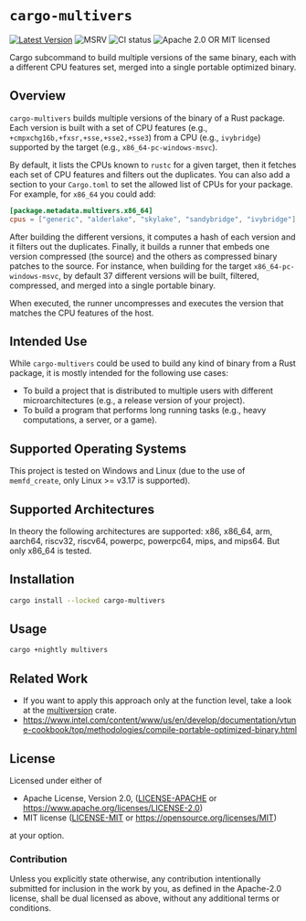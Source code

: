 # `cargo-multivers`

[![Latest Version]][crates.io]
![MSRV][rustc-image]
![CI status][ci-image]
![Apache 2.0 OR MIT licensed][license-image]

Cargo subcommand to build multiple versions of the same binary, each with a different CPU features set, merged into a single portable optimized binary.

## Overview

`cargo-multivers` builds multiple versions of the binary of a Rust package.
Each version is built with a set of CPU features (e.g., `+cmpxchg16b,+fxsr,+sse,+sse2,+sse3`) from a CPU (e.g., `ivybridge`) supported by the target (e.g., `x86_64-pc-windows-msvc`).

By default, it lists the CPUs known to `rustc` for a given target, then it fetches each set of CPU features and filters out
the duplicates.
You can also add a section to your `Cargo.toml` to set the allowed list of CPUs for your package.
For example, for `x86_64` you could add:

```toml
[package.metadata.multivers.x86_64]
cpus = ["generic", "alderlake", "skylake", "sandybridge", "ivybridge"]
```

After building the different versions, it computes a hash of each version and it filters out the duplicates.
Finally, it builds a runner that embeds one version compressed (the source) and the others as compressed binary patches to the source.
For instance, when building for the target `x86_64-pc-windows-msvc`, by default 37 different versions
will be built, filtered, compressed, and merged into a single portable binary.

When executed, the runner uncompresses and executes the version that matches the CPU features
of the host.

## Intended Use

While `cargo-multivers` could be used to build any kind of binary from a Rust package,
it is mostly intended for the following use cases:

- To build a project that is distributed to multiple users with different microarchitectures (e.g., a release version of your project).
- To build a program that performs long running tasks (e.g., heavy computations, a server, or a game).

## Supported Operating Systems

This project is tested on Windows and Linux (due to the use of `memfd_create`, only Linux >= v3.17 is supported).

## Supported Architectures

In theory the following architectures are supported: x86, x86_64, arm, aarch64, riscv32, riscv64, powerpc, powerpc64, mips, and mips64.
But only x86_64 is tested.

## Installation

```bash
cargo install --locked cargo-multivers
```

## Usage

```bash
cargo +nightly multivers
```

## Related Work

- If you want to apply this approach only at the function level, take a look at the [multiversion](https://crates.io/crates/multiversion) crate.
- <https://www.intel.com/content/www/us/en/develop/documentation/vtune-cookbook/top/methodologies/compile-portable-optimized-binary.html>

## License

Licensed under either of

- Apache License, Version 2.0, ([LICENSE-APACHE](LICENSE-APACHE) or <https://www.apache.org/licenses/LICENSE-2.0>)
- MIT license ([LICENSE-MIT](LICENSE-MIT) or <https://opensource.org/licenses/MIT>)

at your option.

### Contribution

Unless you explicitly state otherwise, any contribution intentionally submitted
for inclusion in the work by you, as defined in the Apache-2.0 license, shall be dual licensed as above, without any
additional terms or conditions.

[Latest Version]: https://img.shields.io/crates/v/cargo-multivers.svg
[crates.io]: https://crates.io/crates/cargo-multivers
[ci-image]: https://img.shields.io/github/actions/workflow/status/ronnychevalier/cargo-multivers/ci.yml
[rustc-image]: https://img.shields.io/badge/rustc-1.74+-blue.svg
[license-image]: https://img.shields.io/crates/l/cargo-multivers.svg
